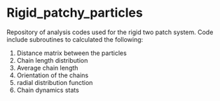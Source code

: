 # Rigid_patchy_particles
Repository of analysis codes used for the rigid two patch system. 
Code include subroutines to calculated the following:
1. Distance matrix between the particles
2. Chain length distribution
3. Average chain length
4. Orientation of the chains
5. radial distribution function
6. Chain dynamics stats
